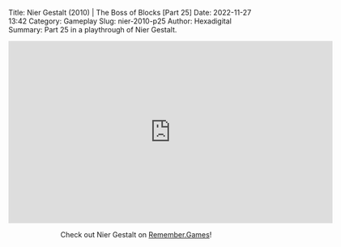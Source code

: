 Title: Nier Gestalt (2010) | The Boss of Blocks [Part 25]
Date: 2022-11-27 13:42
Category: Gameplay
Slug: nier-2010-p25
Author: Hexadigital
Summary: Part 25 in a playthrough of Nier Gestalt.

<center><iframe src="https://www.youtube.com/embed/38xsPvAqhWg?feature=oembed" allow="accelerometer; autoplay; encrypted-media; gyroscope; picture-in-picture" width="640" height="360" frameborder="0"></iframe>

Check out Nier Gestalt on [Remember.Games](https://remember.games/game/2307/nier/)!</center>

